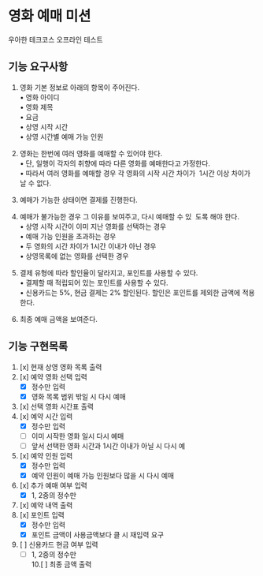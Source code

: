 영화 예매 미션
===
우아한 테크코스 오프라인 테스트

기능 요구사항
---
1. 영화 기본 정보로 아래의 항목이 주어진다.  
    • 영화 아이디  
    • 영화 제목   
    • 요금  
    • 상영 시작 시간  
    • 상영 시간별 예매 가능 인원   

2. 영화는 한번에 여러 영화를 예매할 수 있어야 한다.  
    • 단, 일행이 각자의 취향에 따라 다른 영화를 예매한다고 가정한다.  
    • 따라서 여러 영화를 예매할 경우 각 영화의 시작 시간 차이가  1시간 이상 차이가 날 수 없다.

3. 예매가 가능한 상태이면 결제를 진행한다.
4. 예매가 불가능한 경우 그 이유를 보여주고, 다시 예매할 수 있  도록 해야 한다.   
    • 상영 시작 시간이 이미 지난 영화를 선택하는 경우   
    • 예매 가능 인원을 초과하는 경우  
    • 두 영화의 시간 차이가 1시간 이내가 아닌 경우  
    • 상영목록에 없는 영화를 선택한 경우  

5. 결제 유형에 따라 할인율이 달라지고, 포인트를 사용할 수 있다.   
    • 결제할 때 적립되어 있는 포인트를 사용할 수 있다.  
    • 신용카드는 5%, 현금 결제는 2% 할인된다. 할인은 포인트를 제외한 금액에 적용한다.

6. 최종 예매 금액을 보여준다.

기능 구현목록
---
1. [x] 현재 상영 영화 목록 출력
2. [x] 예약 영화 선택 입력
    *[x] 정수만 입력
    *[x] 영화 목록 범위 밖일 시 다시 예매
3. [x] 선택 영화 시간표 출력
4. [x] 예약 시간 입력
    *[x] 정수만 입력
    *[ ] 이미 시작한 영화 일시 다시 예매
    *[ ] 앞서 선택한 영화 시간과 1시간 이내가 아닐 시 다시 예
5. [x] 예약 인원 입력
    *[x] 정수만 입력
    *[x] 예약 인원이 예매 가능 인원보다 많을 시 다시 예매
6. [x] 추가 예매 여부 입력
    *[x] 1, 2중의 정수만 
7. [x] 예약 내역 출력
8. [x] 포인트 입력
    *[x] 정수만 입력
    *[x] 포인트 금액이 사용금액보다 클 시 재입력 요구
9. [ ] 신용카드 현금 여부 입력
    *[ ] 1, 2중의 정수만    
10.[ ] 최종 금액 출력